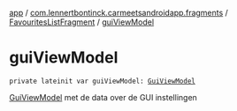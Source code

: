 [app](../../index.md) / [com.lennertbontinck.carmeetsandroidapp.fragments](../index.md) / [FavouritesListFragment](index.md) / [guiViewModel](./gui-view-model.md)

# guiViewModel

`private lateinit var guiViewModel: `[`GuiViewModel`](../../com.lennertbontinck.carmeetsandroidapp.viewmodels/-gui-view-model/index.md)

[GuiViewModel](../../com.lennertbontinck.carmeetsandroidapp.viewmodels/-gui-view-model/index.md) met de data over de GUI instellingen

